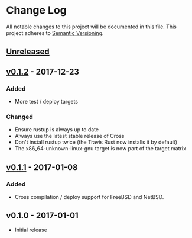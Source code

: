 # Change Log

All notable changes to this project will be documented in this file.
This project adheres to [Semantic Versioning](http://semver.org/).

## [Unreleased]

## [v0.1.2] - 2017-12-23

### Added

- More test / deploy targets

### Changed

- Ensure rustup is always up to date
- Always use the latest stable release of Cross
- Don't install rustup twice (the Travis Rust now installs it by default)
- The x86_64-unknown-linux-gnu target is now part of the target matrix

## [v0.1.1] - 2017-01-08

### Added

- Cross compilation / deploy support for FreeBSD and NetBSD.

## v0.1.0 - 2017-01-01

- Initial release

[Unreleased]: https://github.com/japaric/trust/compare/v0.1.2...HEAD
[v0.1.2]: https://github.com/japaric/trust/compare/v0.1.1...v0.1.2
[v0.1.1]: https://github.com/japaric/trust/compare/v0.1.0...v0.1.1
